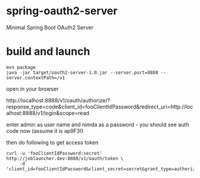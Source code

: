 # spring-oauth2-server
Minimal Spring Boot OAuth2 Server

# build and launch
```
mvn package
java -jar target/oauth2-server-1.0.jar --server.port=8888 --server.contextPath=/v1
```

open in your browser

http://localhost:8888/v1/oauth/authorize/?response_type=code&client_id=fooClientIdPassword&redirect_uri=http://localhost:8888/v1/login&scope=read

enter admin as user name and nimda as a password - you should see auth code now (assume it is ap9F3I)

then do following to get access token
```
curl -u 'fooClientIdPassword:secret' http://joblauncher.dev:8888/v1/oauth/token \
     -d 'client_id=fooClientIdPassword&client_secret=secret&grant_type=authorization_code&redirect_uri=http://localhost:8888/v1/login&code=ap9F3I'
```
